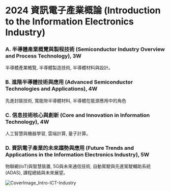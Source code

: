 # 2024 資訊電子產業概論 (Introduction to the Information Electronics Industry)

### A. 半導體產業概覽與製程技術 (Semiconductor Industry Overview and Process Technology), 3W

半導體產業概覽, 半導體製造技術, 半導體材料與設計。

### B. 進階半導體技術與應用 (Advanced Semiconductor Technologies and Applications), 4W

先進封裝技術, 寬能隙半導體材料, 半導體在能源應用中的角色

### C. 信息技術核心與創新 (Core and Innovation in Information Technology), 4W

人工智慧與機器學習, 雲端計算, 量子計算。

### D. 資訊電子產業的未來趨勢與應用 (Future Trends and Applications in the Information Electronics Industry), 5W

物聯網(IoT)與智慧裝置, 5G與未來通信技術, 自動駕駛與先進駕駛輔助系統(ADAS), 課程總結與未來展望。

![CoverImage_Intro-ICT-Industry](https://github.com/Grace-TA/ITEE2024/assets/89304181/b6bbd113-526e-4795-8786-4016c99d56c5)
